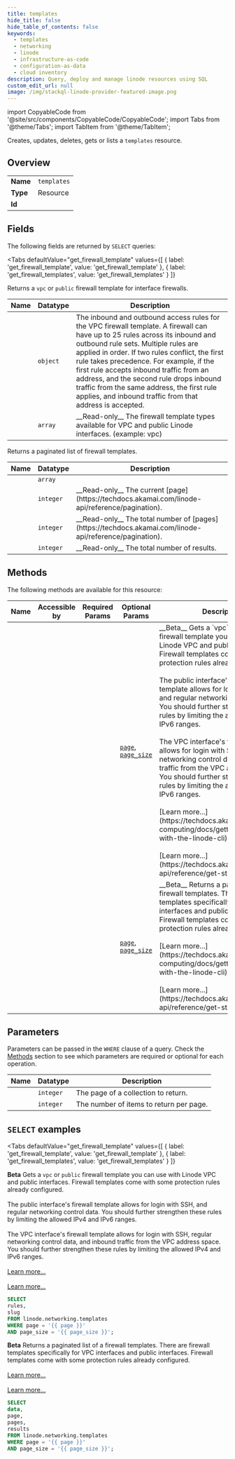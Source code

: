 ```yaml
--- 
title: templates
hide_title: false
hide_table_of_contents: false
keywords:
  - templates
  - networking
  - linode
  - infrastructure-as-code
  - configuration-as-data
  - cloud inventory
description: Query, deploy and manage linode resources using SQL
custom_edit_url: null
image: /img/stackql-linode-provider-featured-image.png
---
```


import CopyableCode from '@site/src/components/CopyableCode/CopyableCode';
import Tabs from '@theme/Tabs';
import TabItem from '@theme/TabItem';

Creates, updates, deletes, gets or lists a <code>templates</code> resource.

## Overview
<table><tbody>
<tr><td><b>Name</b></td><td><code>templates</code></td></tr>
<tr><td><b>Type</b></td><td>Resource</td></tr>
<tr><td><b>Id</b></td><td><CopyableCode code="linode.networking.templates" /></td></tr>
</tbody></table>

## Fields

The following fields are returned by `SELECT` queries:

<Tabs
    defaultValue="get_firewall_template"
    values={[
        { label: 'get_firewall_template', value: 'get_firewall_template' },
        { label: 'get_firewall_templates', value: 'get_firewall_templates' }
    ]}
>
<TabItem value="get_firewall_template">

Returns a `vpc` or `public` firewall template for interface firewalls.

<table>
<thead>
    <tr>
    <th>Name</th>
    <th>Datatype</th>
    <th>Description</th>
    </tr>
</thead>
<tbody>
<tr>
    <td><CopyableCode code="rules" /></td>
    <td><code>object</code></td>
    <td>The inbound and outbound access rules for the VPC firewall template.  A firewall can have up to 25 rules across its inbound and outbound rule sets. Multiple rules are applied in order. If two rules conflict, the first rule takes precedence. For example, if the first rule accepts inbound traffic from an address, and the second rule drops inbound traffic from the same address, the first rule applies, and inbound traffic from that address is accepted.</td>
</tr>
<tr>
    <td><CopyableCode code="slug" /></td>
    <td><code>array</code></td>
    <td>__Read-only__ The firewall template types available for VPC and public Linode interfaces. (example: vpc)</td>
</tr>
</tbody>
</table>
</TabItem>
<TabItem value="get_firewall_templates">

Returns a paginated list of firewall templates.

<table>
<thead>
    <tr>
    <th>Name</th>
    <th>Datatype</th>
    <th>Description</th>
    </tr>
</thead>
<tbody>
<tr>
    <td><CopyableCode code="data" /></td>
    <td><code>array</code></td>
    <td></td>
</tr>
<tr>
    <td><CopyableCode code="page" /></td>
    <td><code>integer</code></td>
    <td>__Read-only__ The current [page](https://techdocs.akamai.com/linode-api/reference/pagination).</td>
</tr>
<tr>
    <td><CopyableCode code="pages" /></td>
    <td><code>integer</code></td>
    <td>__Read-only__ The total number of [pages](https://techdocs.akamai.com/linode-api/reference/pagination).</td>
</tr>
<tr>
    <td><CopyableCode code="results" /></td>
    <td><code>integer</code></td>
    <td>__Read-only__ The total number of results.</td>
</tr>
</tbody>
</table>
</TabItem>
</Tabs>

## Methods

The following methods are available for this resource:

<table>
<thead>
    <tr>
    <th>Name</th>
    <th>Accessible by</th>
    <th>Required Params</th>
    <th>Optional Params</th>
    <th>Description</th>
    </tr>
</thead>
<tbody>
<tr>
    <td><a href="#get_firewall_template"><CopyableCode code="get_firewall_template" /></a></td>
    <td><CopyableCode code="select" /></td>
    <td></td>
    <td><a href="#parameter-page"><code>page</code></a>, <a href="#parameter-page_size"><code>page_size</code></a></td>
    <td>__Beta__ Gets a `vpc` or `public` firewall template you can use with Linode VPC and public interfaces. Firewall templates come with some protection rules already configured.<br /><br />The public interface's firewall template allows for login with SSH, and regular networking control data. You should further strengthen these rules by limiting the allowed IPv4 and IPv6 ranges.<br /><br />The VPC interface's firewall template allows for login with SSH, regular networking control data, and inbound traffic from the VPC address space. You should further strengthen these rules by limiting the allowed IPv4 and IPv6 ranges.<br /><br />[Learn more...](https://techdocs.akamai.com/cloud-computing/docs/getting-started-with-the-linode-cli)<br /><br />[Learn more...](https://techdocs.akamai.com/linode-api/reference/get-started#oauth)</td>
</tr>
<tr>
    <td><a href="#get_firewall_templates"><CopyableCode code="get_firewall_templates" /></a></td>
    <td><CopyableCode code="select" /></td>
    <td></td>
    <td><a href="#parameter-page"><code>page</code></a>, <a href="#parameter-page_size"><code>page_size</code></a></td>
    <td>__Beta__ Returns a paginated list of a firewall templates. There are firewall templates specifically for VPC interfaces and public interfaces. Firewall templates come with some protection rules already configured.<br /><br />[Learn more...](https://techdocs.akamai.com/cloud-computing/docs/getting-started-with-the-linode-cli)<br /><br />[Learn more...](https://techdocs.akamai.com/linode-api/reference/get-started#oauth)</td>
</tr>
</tbody>
</table>

## Parameters

Parameters can be passed in the `WHERE` clause of a query. Check the [Methods](#methods) section to see which parameters are required or optional for each operation.

<table>
<thead>
    <tr>
    <th>Name</th>
    <th>Datatype</th>
    <th>Description</th>
    </tr>
</thead>
<tbody>
<tr id="parameter-page">
    <td><CopyableCode code="page" /></td>
    <td><code>integer</code></td>
    <td>The page of a collection to return.</td>
</tr>
<tr id="parameter-page_size">
    <td><CopyableCode code="page_size" /></td>
    <td><code>integer</code></td>
    <td>The number of items to return per page.</td>
</tr>
</tbody>
</table>

## `SELECT` examples

<Tabs
    defaultValue="get_firewall_template"
    values={[
        { label: 'get_firewall_template', value: 'get_firewall_template' },
        { label: 'get_firewall_templates', value: 'get_firewall_templates' }
    ]}
>
<TabItem value="get_firewall_template">

__Beta__ Gets a `vpc` or `public` firewall template you can use with Linode VPC and public interfaces. Firewall templates come with some protection rules already configured.<br /><br />The public interface's firewall template allows for login with SSH, and regular networking control data. You should further strengthen these rules by limiting the allowed IPv4 and IPv6 ranges.<br /><br />The VPC interface's firewall template allows for login with SSH, regular networking control data, and inbound traffic from the VPC address space. You should further strengthen these rules by limiting the allowed IPv4 and IPv6 ranges.<br /><br />[Learn more...](https://techdocs.akamai.com/cloud-computing/docs/getting-started-with-the-linode-cli)<br /><br />[Learn more...](https://techdocs.akamai.com/linode-api/reference/get-started#oauth)

```sql
SELECT
rules,
slug
FROM linode.networking.templates
WHERE page = '{{ page }}'
AND page_size = '{{ page_size }}';
```
</TabItem>
<TabItem value="get_firewall_templates">

__Beta__ Returns a paginated list of a firewall templates. There are firewall templates specifically for VPC interfaces and public interfaces. Firewall templates come with some protection rules already configured.<br /><br />[Learn more...](https://techdocs.akamai.com/cloud-computing/docs/getting-started-with-the-linode-cli)<br /><br />[Learn more...](https://techdocs.akamai.com/linode-api/reference/get-started#oauth)

```sql
SELECT
data,
page,
pages,
results
FROM linode.networking.templates
WHERE page = '{{ page }}'
AND page_size = '{{ page_size }}';
```
</TabItem>
</Tabs>
